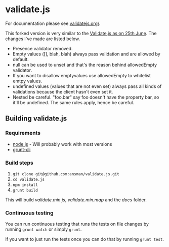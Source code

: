 validate.js
===

For documentation please see [validatejs.org/](http://validatejs.org/).

This forked version is very similar to the [Validate.js as on 25th June](https://github.com/ansman/validate.js/tree/07f64ec81e8dd71d1553c20d750fbb3b7ed40018). The changes I've made are listed below.  
- Presence validator removed.
- Empty values ([], blah, blah) always pass validation and are allowed by default.
- null can be used to unset and that's the reason behind allowedEmpty validator.
- If you want to disallow emptyvalues use allowedEmpty to whitelist emtpy values.
- undefined values (values that are not even set) always pass all kinds of validations because the client hasn't even set it.
- Nested be careful. "foo.bar" say foo doesn't have the property bar, so it'll be undefined. The same rules apply, hence be careful.

Building validate.js
---
### Requirements
  * [node.js](https://nodejs.org/) - Will probably work with most versions
  * [grunt-cli](http://gruntjs.com/using-the-cli)

### Build steps
  1. `git clone git@github.com:ansman/validate.js.git`
  2. `cd validate.js`
  3. `npm install`
  4. `grunt build`

This will build *validate.min.js*, *validate.min.map* and the *docs* folder.

### Continuous testing
You can run continuous testing that runs the tests on file changes by running
`grunt watch` or simply `grunt`.

If you want to just run the tests once you can do that by running `grunt test`.

